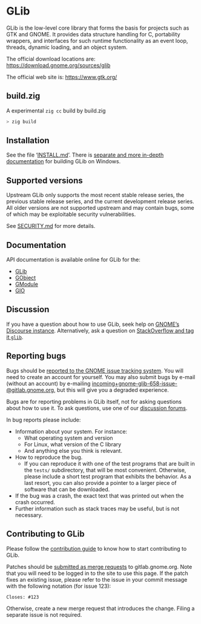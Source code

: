 # GLib

GLib is the low-level core library that forms the basis for projects such
as GTK and GNOME. It provides data structure handling for C, portability
wrappers, and interfaces for such runtime functionality as an event loop,
threads, dynamic loading, and an object system.

The official download locations are:
<https://download.gnome.org/sources/glib>

The official web site is:
<https://www.gtk.org/>

## build.zig

A experimental `zig cc` build by build.zig

```sh
> zig build
```

## Installation

See the file ‘[INSTALL.md](INSTALL.md)’. There is
[separate and more in-depth documentation](./docs/win32-build.md) for building
GLib on Windows.

## Supported versions

Upstream GLib only supports the most recent stable release series, the previous
stable release series, and the current development release series. All
older versions are not supported upstream and may contain bugs, some of which
may be exploitable security vulnerabilities.

See [SECURITY.md](SECURITY.md) for more details.

## Documentation

API documentation is available online for GLib for the:

- [GLib](https://docs.gtk.org/glib/)
- [GObject](https://docs.gtk.org/gobject/)
- [GModule](https://docs.gtk.org/gmodule/)
- [GIO](https://docs.gtk.org/gio/)

## Discussion

If you have a question about how to use GLib, seek help on [GNOME’s Discourse
instance](https://discourse.gnome.org/tags/glib). Alternatively, ask a question
on [StackOverflow and tag it `glib`](https://stackoverflow.com/questions/tagged/glib).

## Reporting bugs

Bugs should be [reported to the GNOME issue tracking system](https://gitlab.gnome.org/GNOME/glib/issues/new).
You will need to create an account for yourself. You may also submit bugs by
e-mail (without an account) by e-mailing <incoming+gnome-glib-658-issue-@gitlab.gnome.org>,
but this will give you a degraded experience.

Bugs are for reporting problems in GLib itself, not for asking questions about
how to use it. To ask questions, use one of our [discussion forums](#discussion).

In bug reports please include:

- Information about your system. For instance:
  - What operating system and version
  - For Linux, what version of the C library
  - And anything else you think is relevant.
- How to reproduce the bug.
  - If you can reproduce it with one of the test programs that are built
    in the `tests/` subdirectory, that will be most convenient. Otherwise,
    please include a short test program that exhibits the behavior.
    As a last resort, you can also provide a pointer to a larger piece
    of software that can be downloaded.
- If the bug was a crash, the exact text that was printed out
  when the crash occurred.
- Further information such as stack traces may be useful, but
  is not necessary.

## Contributing to GLib

Please follow the [contribution guide](./CONTRIBUTING.md) to know how to
start contributing to GLib.

Patches should be [submitted as merge requests](https://gitlab.gnome.org/GNOME/glib/-/merge_requests/new)
to gitlab.gnome.org. Note that you will need to be logged in to the site to use
this page. If the patch fixes an existing issue, please refer to the
issue in your commit message with the following notation (for issue 123):

```
Closes: #123
```

Otherwise, create a new merge request that introduces the change. Filing a
separate issue is not required.
